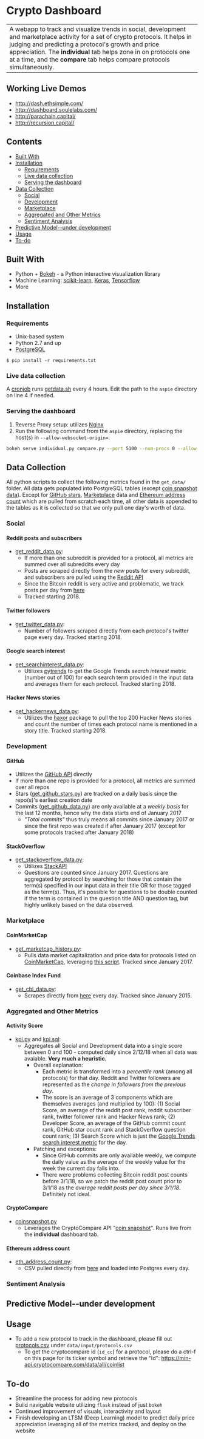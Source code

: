 # Crypto Dashboard
<table>
<tr>
<td>
  A webapp to track and visualize trends in social, development and marketplace activity for a set of crypto protocols. It helps in judging and predicting a protocol's growth and price appreciation.
  The <b>individual</b> tab helps zone in on protocols one at a time, and the <b>compare</b> tab helps compare protocols simultaneously.
</td>
</tr>
</table>

## Working Live Demos 
* http://dash.ethsimple.com/
* http://dashboard.soulelabs.com/ 
* http://parachain.capital/
* http://recursion.capital/ 

## Contents
- [Built With](#built-with)
- [Installation](#installation)
  * [Requirements](#requirements)
  * [Live data collection](#live-data-collection)
  * [Serving the dashboard](#serving-the-dashboard)
- [Data Collection](#data-collection)
  * [Social](#social)
  * [Development](#development)
  * [Marketplace](#marketplace)
  * [Aggregated and Other Metrics](#aggregated-and-other-metrics)
  * [Sentiment Analysis](#sentiment-analysis)
- [Predictive Model--under development](#predictive-model--under-development)
- [Usage](#usage)
- [To-do](#to-do)

## Built With 

- Python + [Bokeh](https://bokeh.pydata.org/en/latest/) - a Python interactive visualization library 
- Machine Learning: [scikit-learn](http://scikit-learn.org/stable/), [Keras](https://keras.io/), [Tensorflow](https://www.tensorflow.org/)
- More

## Installation

### Requirements
* Unix-based system
* Python 2.7 and up
* [PostgreSQL](https://www.postgresql.org/download/)

`$ pip install -r requirements.txt`

### Live data collection
A [cronjob](https://help.ubuntu.com/community/CronHowto) runs [getdata.sh](https://github.com/sierra073/aspie/blob/master/get_data/get_data.sh) every 4 hours. Edit the path to the `aspie` directory on line 4 if needed.

### Serving the dashboard
1. Reverse Proxy setup: utilizes [Nginx](https://bokeh.pydata.org/en/latest/docs/user_guide/server.html#nginx)
2. Run the following command from the `aspie` directory, replacing the host(s) in `--allow-websocket-origin=`: 
```bash
bokeh serve individual.py compare.py --port 5100 --num-procs 0 --allow-websocket-origin=159.89.155.200 --allow-websocket-origin=dash.ethsimple.com --allow-websocket-origin=dashboard.soulelabs.com --allow-websocket-origin=parachain.capital --allow-websocket-origin=recursion.capital
```

## Data Collection
All python scripts to collect the following metrics found in the `get_data/` folder. All data gets populated into PostgreSQL tables (except [coin snapshot data](#cryptocompare)). Except for [GitHub stars](#github), [Marketplace](#marketplace) data and [Ethereum address count](#ethereum-address-count) which are pulled from scratch each time, all other data is appended to the tables as it is collected so that we only pull one day's worth of data. 
### Social
#### Reddit posts and subscribers
* [get_reddit_data.py](https://github.com/sierra073/aspie/blob/master/get_data/get_reddit_data.py):
  * If more than one subreddit is provided for a protocol, all metrics are summed over all subreddits every day
  * Posts are scraped directly from the _new_ posts for every subreddit, and subscribers are pulled using the [Reddit API](https://www.reddit.com/dev/api/#GET_r_{subreddit}_about) 
  * Since the Bitcoin reddit is very active and problematic, we track posts per day from [here](https://www.cryptocompare.com/api/data/socialstats/?id=1182)
  * Tracked starting 2018.
#### Twitter followers
* [get_twitter_data.py](https://github.com/sierra073/aspie/blob/master/get_data/get_twitter_data.py):
  * Number of followers scraped directly from each protocol's twitter page every day. Tracked starting 2018.
#### Google search interest
* [get_searchinterest_data.py](https://github.com/sierra073/aspie/blob/master/get_data/get_searchinterest_data.py):
  * Utilizes [pytrends](https://github.com/GeneralMills/pytrends) to get the Google Trends _search interest_ metric (number out of 100) for each search term provided in the input data and averages them for each protocol. Tracked starting 2018.
#### Hacker News stories
* [get_hackernews_data.py](https://github.com/sierra073/aspie/blob/master/get_data/get_hackernews_data.py):
  * Utilizes the [haxor](https://github.com/avinassh/haxor) package to pull the top 200 Hacker News stories and count the number of times each protocol name is mentioned in a story title. Tracked starting 2018.
### Development
#### GitHub
* Utilizes the [GitHub API](https://developer.github.com/v3/) directly
* If more than one repo is provided for a protocol, all metrics are summed over all repos
* Stars ([get_github_stars.py](https://github.com/sierra073/aspie/blob/master/get_data/get_github_stars.py)) are tracked on a daily basis since the repo(s)'s earliest creation date
* Commits ([get_github_data.py](https://github.com/sierra073/aspie/blob/master/get_data/get_github_data.py)) are only available at a _weekly basis_ for the last 12 months, hence why the data starts end of January 2017
  * _"Total commits"_ thus truly means all commits since January 2017 or since the first repo was created if after January 2017 (except for some protocols tracked after January 2018)
#### StackOverflow
* [get_stackoverflow_data.py](https://github.com/sierra073/aspie/blob/master/get_data/get_stackoverflow_data.py):
  * Utilizes [StackAPI](http://stackapi.readthedocs.io/en/latest/)
  * Questions are counted since January 2017. Questions are aggregated by protocol by searching for those that contain the term(s) specified in our input data in their title OR for those tagged as the term(s). Thus, it's possible for questions to be double counted if the term is contained in the question title AND question tag, but highly unlikely based on the data observed.
### Marketplace
#### CoinMarketCap
* [get_marketcap_history.py](https://github.com/sierra073/aspie/blob/master/get_data/get_marketcap_history.py):
  * Pulls data market capitalization and price data for protocols listed on [CoinMarketCap](https://coinmarketcap.com/), leveraging [this script](https://github.com/jhogan4288/coinmarketcap-history/blob/master/coinmarketcap_usd_history.py). Tracked since January 2017.
#### Coinbase Index Fund
* [get_cbi_data.py](https://github.com/sierra073/aspie/blob/master/get_data/get_cbi_data.py):
  * Scrapes directly from [here](https://am.coinbase.com/index) every day. Tracked since January 2015.
### Aggregated and Other Metrics
#### Activity Score
* [kpi.py](https://github.com/sierra073/aspie/blob/master/get_data/kpi.py) and [kpi.sql](https://github.com/sierra073/aspie/blob/master/get_data/kpi.sql):
  * Aggregates all Social and Development data into a single score between 0 and 100 - computed daily since 2/12/18 when all data was avaiable. **Very much a heuristic.**
    * Overall explanation: 
      * Each metric is transformed into a *percentile rank* (among all protocols) for that day. Reddit and Twitter followers are represented as the *change in followers from the previous day*.
      * The score is an average of 3 components which are themselves averages (and multiplied by 100): (1) Social Score, an average of the reddit post rank, reddit subscriber rank, twitter follower rank and Hacker News rank; (2) Developer Score, an average of the GitHub commit count rank, GitHub star count rank and StackOverflow question count rank; (3) Search Score which is just the [Google Trends search interest metric](#google-search-interest) for the day.
    * Patching and exceptions: 
      * Since GitHub commits are only available weekly, we compute the daily value as the average of the weekly value for the week the current day falls into.
      * There were problems collecting Bitcoin reddit post counts before 3/1/18, so we patch the reddit post count prior to 3/1/18 as the *average reddit posts per day since 3/1/18*. Definitely not ideal.
#### CryptoCompare
* [coinsnapshot.py](https://github.com/sierra073/aspie/blob/master/get_data/coinsnapshot.py)
  * Leverages the CryptoCompare API "[coin snapshot](https://www.cryptocompare.com/api/#-api-data-coinsnapshot-)". Runs live from the **individual** dashboard tab.
#### Ethereum address count
* [eth_address_count.py](https://github.com/sierra073/aspie/blob/master/get_data/eth_address_count.py):
  * CSV pulled directly from [here](https://etherscan.io/chart/address?output=csv') and loaded into Postgres every day.
### Sentiment Analysis

## Predictive Model--under development

## Usage

* To add a new protocol to track in the dashboard, please fill out [protocols.csv](https://github.com/sierra073/aspie/blob/master/data/input/protocols.csv) under `data/input/protocols.csv`
  * To get the cryptocompare id (`id_cc`) for a protocol, please do a ctrl-f on this page for its ticker symbol and retrieve the "Id":
https://min-api.cryptocompare.com/data/all/coinlist 

## To-do
- Streamline the process for adding new protocols
- Build navigable website utilizing `flask` instead of just `bokeh`  
- Continued improvement of visuals, interactivity and layout
- Finish developing an LTSM (Deep Learning) model to predict daily price appreciation leveraging all of the metrics tracked, and deploy on the website


